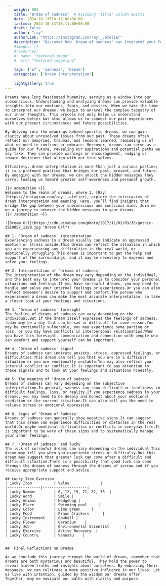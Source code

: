 ```yaml
---
    weight: 989
    title: "Dream of sadness"  # Assuming 'title' column exists
    date: 2024-10-13T18:11:00+08:00
    lastmod: 2024-10-13T18:11:00+08:00
    draft: false
    author: "ray"
    authorLink: "https://instagram.com/ray._.atelier"
    description: "Discover how 'Dream of sadness' can interpret your future and uncover its significant meanings in your life."
    #images: []
    #resources:
    #- name: "featured-image"
    #  src: "featured-image.png"
    
    tags: ['of', 'sadness', 'Dream']
    categories: ["Dream Interpretation"]
    
    lightgallery: true
---
```

    
    Dreams have long fascinated humanity, serving as a window into our subconscious. Understanding and analyzing dreams can provide valuable insights into our emotions, fears, and desires. When we take the time to interpret our dreams, we begin to unravel the complex tapestry of our inner thoughts. This process not only helps us understand ourselves better but also allows us to connect our past experiences with our present circumstances and future possibilities.
    
    By delving into the meanings behind specific dreams, we can gain clarity about unresolved issues from our past. These dreams often reflect our memories, traumas, and lessons learned, reminding us of what we need to confront or embrace. Moreover, dreams can serve as a guide for our future, revealing our aspirations and potential paths we may take. They can provide warnings or encouragement, nudging us toward decisions that align with our true selves.
    
    Ultimately, dream interpretation is more than just a curious pastime; it is a profound practice that bridges our past, present, and future. By engaging with our dreams, we can unlock the hidden messages they carry, leading us toward greater self-awareness and personal growth.
    
    {{< admonition >}}
    Welcome to the realm of dreams, where I, [Ray](https://instagram.com/ray._.atelier), explore the intricacies of dream interpretation and meaning. Here, you’ll find insights that bridge the gap between your subconscious and conscious mind. Join me on a journey to uncover the hidden messages in your dreams.
    {{< /admonition >}}
    
    ![Dream Grl](https://cdn.pixabay.com/photo/2017/11/02/03/35/gothic-2910057_1280.jpg "Dream Grl")
    
    ## 1. 'Dream of sadness' interpretation
    Experiencing sadness in a dream usually can indicate an oppressed emotion or stress inside.This dream can reflect the situation in which you are experiencing any difficulties in the real world, or emotionally struggling.This dream is important to get the help and support of the surroundings, and it may be necessary to express and solve your feelings.
    
    ## 2. Interpretation of 'dreams of sadness'
    The interpretation of the dream may vary depending on the individual, and the best way to interpret your dreams is to consider your personal situations and feelings.If you have sorrowful dreams, you may need to handle and solve your internal feelings or experiences.Or you can also reflect someone's desire to support and comfort.The person who experienced a dream can make the most accurate interpretation, so take a closer look at your feelings and situations.
    
    ## 3. 'Dream of sadness' foresight
    The feeling of dreams of sadness can vary depending on the individual.But if the dream itself expresses the feelings of sadness, today may be a day that can be sad or difficult for some reason.You may be emotionally vulnerable, you may experience some parting or loss, or you may have conflicts in interpersonal relationships.When you have this foresight, communication and connection with people who can comfort and support yourself can be important.
    
    ## 4. 'Dream of sadness' signal
    Dreams of sadness can indicate anxiety, stress, oppressed feelings, or difficulties.This dream can tell you that you are in a difficult situation or you are emotionally unstable.You may also reflect your internal conflict or conflict.It is important to pay attention to these signals and to look at your feelings and situations honestly.
    
    ## 5. The meaning of 'dream of sadness'
    Dreams of sadness can vary depending on the subjective interpretation.In general, sadness can show difficult or loneliness in difficult feelings, loss, or reality.If you experience sadness in your dreams, you may need to be deeply and honest about your emotional condition or the current situation.It can also tell you the need to relieve stress or emotional oppression.
    
    ## 6. Signs of 'Dream of Sadness'
    Dreams of sadness can generally show negative signs.It can suggest that this dream can experience difficulties or obstacles in the real world.Or maybe emotional difficulties or conflicts in everyday life.It is important to be wary of these signs and to systematically manage your inner feelings.
    
    ## 7. 'Dream of Sadness' and lucky
    The luck of sorrowful dreams can vary depending on the individual.This dream may tell you when you experience stress or difficulty.But this dream may suggest that greater luck can come after a difficult and difficult situation.There is a possibility that good luck can come through the dreams of sadness through the dreams of sorrow and if you receive appropriate support and advice.
    
    ## Lucky Item Overview
    | Lucky Item          | Value              |
    |---------------|--------------------|
    | Lucky Number        | 6, 12, 19, 21, 32, 38  |
    | Lucky Word          | Smile |
    | Lucky Animal        | Hedgehog |
    | Lucky Place         | Swimming pool     |
    | Lucky Color         | Lime green     |
    | Lucky Food          | Prawn Crackers      |
    | Lucky Instrument    | Cowbell |
    | Lucky Flower        | Geranium    |
    | Lucky Job           | Environmental Scientist       |
    | Lucky Exercise      | Active Recovery  |
    | Lucky Country       | Vanuatu    |
    
    
    ##  Final Reflections on Dreams
    
    As we conclude this journey through the world of dreams, remember that dreams are both mysterious and beautiful. They hold the power to reveal hidden truths and insights about ourselves. By embracing their messages, we can cultivate a more positive influence in our lives. Let us live with intention, guided by the wisdom our dreams offer. Together, may we navigate our paths with clarity and purpose.
    